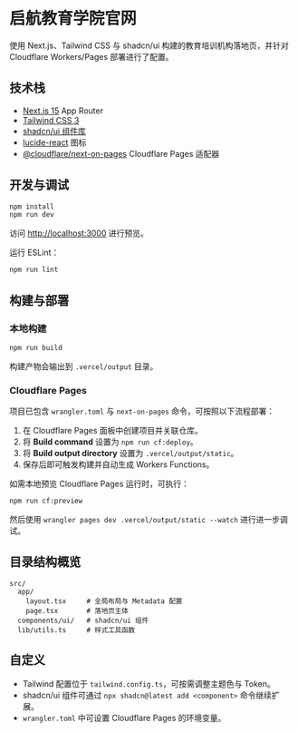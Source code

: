 # 启航教育学院官网

使用 Next.js、Tailwind CSS 与 shadcn/ui 构建的教育培训机构落地页，并针对 Cloudflare Workers/Pages 部署进行了配置。

## 技术栈

- [Next.js 15](https://nextjs.org/) App Router
- [Tailwind CSS 3](https://tailwindcss.com/)
- [shadcn/ui 组件库](https://ui.shadcn.com/)
- [lucide-react](https://lucide.dev/) 图标
- [@cloudflare/next-on-pages](https://github.com/cloudflare/next-on-pages) Cloudflare Pages 适配器

## 开发与调试

```bash
npm install
npm run dev
```

访问 [http://localhost:3000](http://localhost:3000) 进行预览。

运行 ESLint：

```bash
npm run lint
```

## 构建与部署

### 本地构建

```bash
npm run build
```

构建产物会输出到 `.vercel/output` 目录。

### Cloudflare Pages

项目已包含 `wrangler.toml` 与 `next-on-pages` 命令，可按照以下流程部署：

1. 在 Cloudflare Pages 面板中创建项目并关联仓库。
2. 将 **Build command** 设置为 `npm run cf:deploy`。
3. 将 **Build output directory** 设置为 `.vercel/output/static`。
4. 保存后即可触发构建并自动生成 Workers Functions。

如需本地预览 Cloudflare Pages 运行时，可执行：

```bash
npm run cf:preview
```

然后使用 `wrangler pages dev .vercel/output/static --watch` 进行进一步调试。

## 目录结构概览

```
src/
  app/
    layout.tsx     # 全局布局与 Metadata 配置
    page.tsx       # 落地页主体
  components/ui/   # shadcn/ui 组件
  lib/utils.ts     # 样式工具函数
```

## 自定义

- Tailwind 配置位于 `tailwind.config.ts`，可按需调整主题色与 Token。
- shadcn/ui 组件可通过 `npx shadcn@latest add <component>` 命令继续扩展。
- `wrangler.toml` 中可设置 Cloudflare Pages 的环境变量。

